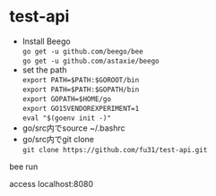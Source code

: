 # test-api  
- Install Beego  
`go get -u github.com/beego/bee`  
`go get -u github.com/astaxie/beego`  
- set the path  
`export PATH=$PATH:$GOROOT/bin`  
`export PATH=$PATH:$GOPATH/bin`  
`export GOPATH=$HOME/go`  
`export GO15VENDOREXPERIMENT=1`  
`eval "$(goenv init -)"`  
- go/src内でsource ~/.bashrc
- go/src内でgit clone  
`git clone https://github.com/fu31/test-api.git`

bee run

access localhost:8080
